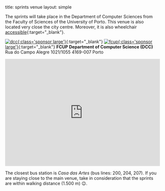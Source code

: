 title: sprints venue
layout: simple


The sprints will take place in the Department of Computer Sciences from the Faculty of Sciences of the University of Porto. This venue is also located very close the city centre. Moreover, it is also wheelchair [accessible](https://www.tur4all.com/pt/organize-a-sua-viagem){:target="_blank"}.

[![dcc](/static/images/sponsors/dcc.png){:class='sponsor large'}](https://www.dcc.fc.up.pt/){:target="_blank"} [![fcup](/static/images/sponsors/fcup.png){:class='sponsor large'}](https://sigarra.up.pt/fcup/){:target="_blank"}
**FCUP Department of Computer Science (DCC)**
Rua do Campo Alegre 1021/1055
4169-007 Porto

<iframe width="100%" height="350" id="gmap_canvas" src="https://maps.google.com/maps?q=fcup%20dcc&t=&z=13&ie=UTF8&iwloc=&output=embed" frameborder="0" scrolling="no" marginheight="0" marginwidth="0" class="mb-3"></iframe>

The closest bus station is *Casa das Artes* (bus lines: 200, 204, 207). If you are staying close to the main venue, take in consideration that the sprints are within walking distance (1.500 m) 😉.